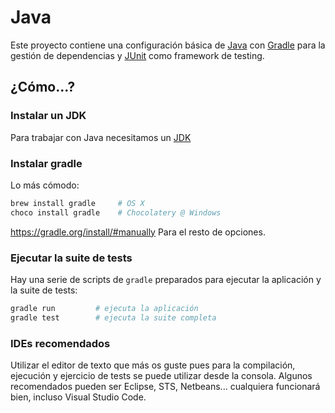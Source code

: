 # Java

Este proyecto contiene una configuración básica de [Java](https://www.java.com) con [Gradle](https://gradle.org) para la gestión de dependencias y [JUnit](https://junit.org/junit5/) como framework de testing.

## ¿Cómo...?

### Instalar un JDK

Para trabajar con Java necesitamos un [JDK](https://www.oracle.com/technetwork/java/javase/downloads/jdk8-downloads-2133151.html)

### Instalar gradle

Lo más cómodo:

```sh
brew install gradle     # OS X
choco install gradle    # Chocolatery @ Windows
```

https://gradle.org/install/#manually Para el resto de opciones.


### Ejecutar la suite de tests

Hay una serie de scripts de `gradle` preparados para ejecutar la aplicación y la suite de tests:

```sh
gradle run         # ejecuta la aplicación
gradle test        # ejecuta la suite completa
```


### IDEs recomendados

Utilizar el editor de texto que más os guste pues para la compilación, ejecución y ejercicio de tests se puede utilizar desde la consola. Algunos recomendados pueden ser Eclipse, STS, Netbeans... cualquiera funcionará bien, incluso Visual Studio Code.
